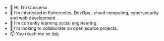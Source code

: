 - 👋 Hi, I’m Oussema
- 👀 I’m interested in Kubernetes, DevOps , cloud computing, cybersecurity and web development.
- 🌱 I’m currently learning social engineering.
- 💞️ I’m looking to collaborate on open source projects.
- 📫 You reach me on <a href="https://www.linkedin.com/in/oussema-mhiri/">link</a>
<!---
Ryder05/Ryder05 is a ✨ special ✨ repository because its `README.md` (this file) appears on your GitHub profile.
You can click the Preview link to take a look at your changes.
--->
